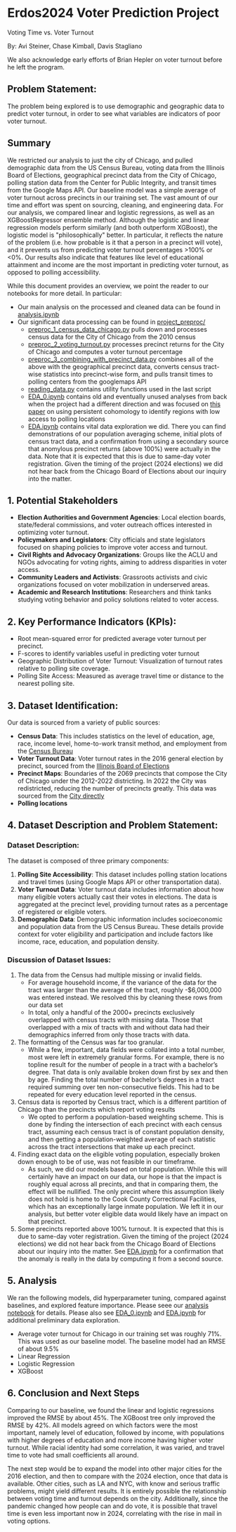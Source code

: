 # Erdos2024 Voter Prediction Project
Voting Time vs. Voter Turnout

By: Avi Steiner, Chase Kimball, Davis Stagliano

We also acknowledge early efforts of Brian Hepler on voter turnout before he left the program.

## Problem Statement:
The problem being explored is to use demographic and geographic data to predict voter turnout, in order to see what variables are indicators of poor voter turnout.
## Summary
We restricted our analysis to just the city of Chicago, and pulled demographic data from the US Census Bureau, voting data from the Illinois Board of Elections, geographical precinct data from the City of Chicago, polling station data from the Center for Public Integrity, and transit times from the Google Maps API. Our baseline model was a simple average of voter turnout across precincts in our training set. The vast amount of our time and effort was spent on sourcing, cleaning, and engineering data. For our analysis, we compared linear and logistic regressions, as well as an XGBoostRegressor ensemble method. Although the logistic and linear regression models perform similarly (and both outperform XGBoost), the logistic model is "philosophically" better. In particular, it reflects the nature of the problem (i.e. how probable is it that a person in a precinct will vote), and it prevents us from predicting voter turnout percentages >100% or <0%. Our results also indicate that features like level of educational attainment and income are the most important in predicting voter turnout, as opposed to polling accessibility.

While this document provides an overview, we point the reader to our notebooks for more detail. In particular:
- Our main analysis on the processed and cleaned data can be found in [analysis.ipynb](./project_analysis/analysis.ipynb)
- Our significant data processing can be found in [project_preproc/](./project_preproc)
  - [preproc_1_census_data_chicago.py](./project_preproc/preproc_1_census_data_chicago.py) pulls down and processes census data for the City of Chicago from the 2010 census
  - [preproc_2_voting_turnout.py](./project_preproc/preproc_2_voting_turnout.py) processes precinct returns for the City of Chicago and computes a voter turnout percentage
  - [preproc_3_combining_with_precinct_data.py](./project_preproc/preproc_3_combining_with_precinct_data.py) combines all of the above with the geographical precinct data, converts census tract-wise statistics into precinct-wise form, and pulls transit times to polling centers from the googlemaps API
  - [reading_data.py](./project_preproc) contains utility functions used in the last script
  - [EDA_0.ipynb](./project_preproc/EDA_0.ipynb) contains old and eventually unused analyses from back when the project had a different direction and was focused on [this paper](https://news.ycombinator.com/item?id=39831002) on using persistent cohomology to identify regions with low access to polling locations
  - [EDA.ipynb](./project_preproc/EDA.ipynb) contains vital data exploration we did. There you can find demonstrations of our population averaging scheme, initial plots of census tract data, and a confirmation from using a secondary source that anomylous precinct returns (above 100%) were actually in the data. Note that it is expected that this is due to same-day voter registration. Given the timing of the project (2024 elections) we did not hear back from the Chicago Board of Elections about our inquiry into the matter.
    

## 1. Potential Stakeholders
- **Election Authorities and Government Agencies**: Local election boards, state/federal commissions, and voter outreach offices interested in optimizing voter turnout.
- **Policymakers and Legislators**: City officials and state legislators focused on shaping policies to improve voter access and turnout.
- **Civil Rights and Advocacy Organizations**: Groups like the ACLU and NGOs advocating for voting rights, aiming to address disparities in voter access.
- **Community Leaders and Activists**: Grassroots activists and civic organizations focused on voter mobilization in underserved areas.
- **Academic and Research Institutions**: Researchers and think tanks studying voting behavior and policy solutions related to voter access.


## 2. Key Performance Indicators (KPIs):
- Root mean-squared error for predicted average voter turnout per precinct.
- F-scores to identify variables useful in predicting voter turnout
- Geographic Distribution of Voter Turnout: Visualization of turnout rates relative to polling site coverage.
- Polling Site Access: Measured as average travel time or distance to the nearest polling site.

## 3. Dataset Identification:
Our data is sourced from a variety of public sources:
- **Census Data**: This includes statistics on the level of education, age, race, income level, home-to-work transit method, and employment from the [Census Bureau](https://data.census.gov/table)
- **Voter Turnout Data**: Voter turnout rates in the 2016 general election by precinct, sourced from the [Illinois Board of Elections](https://www.elections.il.gov/electionoperations/ElectionVoteTotalsPrecinct.aspx?ID=bt7bri46n7I%3d)
- **Precinct Maps**: Boundaries of the 2069 precincts that compose the City of Chicago under the 2012-2022 districting. In 2022 the City was redistricted, reducing the number of precincts greatly. This data was sourced from the [City directly](https://data.cityofchicago.org/Facilities-Geographic-Boundaries/Boundaries-Ward-Precincts-2012-2022-/uvpq-qeeq)
- **Polling locations**

## 4. Dataset Description and Problem Statement:
### Dataset Description:
The dataset is composed of three primary components:
1. **Polling Site Accessibility**: This dataset includes polling station locations and travel times (using Google Maps API or other transportation data).
2. **Voter Turnout Data**: Voter turnout data includes information about how many eligible voters actually cast their votes in elections. The data is aggregated at the precinct level, providing turnout rates as a percentage of registered or eligible voters.
3. **Demographic Data**: Demographic information includes socioeconomic and population data from the US Census Bureau. These details provide context for voter eligibility and participation and include factors like income, race, education, and population density.

### Discussion of Dataset Issues:
1. The data from the Census had multiple missing or invalid fields.
   - For average household income, if the variance of the data for the tract was larger than the average of the tract, roughly -$6,000,000 was entered instead. We resolved this by cleaning these rows from our data set
   - In total, only a handful of the 2000+ precincts exclusively overlapped with census tracts with missing data. Those that overlapped with a mix of tracts with and without data had their demographics inferred from only those tracts with data.
2. The formatting of the Census was far too granular.
   - While a few, important, data fields were collated into a total number, most were left in extremely granular forms. For example, there is no topline result for the number of people in a tract with a bachelor’s degree. That data is only available broken down first by sex and then by age. Finding the total number of bachelor’s degrees in a tract required summing over ten non-consecutive fields. This had to be repeated for every education level reported in the census.
3. Census data is reported by Census tract, which is a different partition of Chicago than the precincts which report voting results
   - We opted to perform a population-based weighting scheme. This is done by finding the intersection of each precinct with each census tract, assuming each census tract is of constant population density, and then getting a population-weighted average of each statistic across the tract intersections that make up each precinct.  
4. Finding exact data on the eligible voting population, especially broken down enough to be of use, was not feasible in our timeframe.
   - As such, we did our models based on total population. While this will certainly have an impact on our data, our hope is that the impact is roughly equal across all precints, and that in comparing them, the effect will be nullified. The only precint where this assumption likely does not hold is home to the Cook County Correctional Facilities, which has an exceptionally large inmate population. We left it in our analysis, but better voter eligible data would likely have an impact on that precinct.
5. Some precincts reported above 100% turnout. It is expected that this is due to same-day voter registration. Given the timing of the project (2024 elections) we did not hear back from the Chicago Board of Elections about our inquiry into the matter. See [EDA.ipynb](./project_preproc/EDA.ipynb) for a confirmation that the anomaly is really in the data by computing it from a second source.
    

## 5. Analysis

We ran the following models, did hyperparameter tuning, compared against baselines, and explored feature importance. Please seee our [analysis notebook](./project_analysis/analysis.ipynb) for details. 
Please also see [EDA_0.ipynb](./project_preproc/EDA_0.ipynb) and [EDA.ipynb](./project_preproc/EDA.ipynb) for additional preliminary data exploration.

- Average voter turnout for Chicago in our training set was roughly 71%. This was used as our baseline model. The baseline model had an RMSE of about 9.5%
- Linear Regression
- Logistic Regression
- XGBoost

## 6. Conclusion and Next Steps
Comparing to our baseline, we found the linear and logistic regressions improved the RMSE by about 45%. The XGBoost tree only improved the RMSE by 42%.
All models agreed on which factors were the most important, namely level of education, followed by income, with populations with higher degrees of education and more income having higher voter turnout. While racial identity had some correlation, it was varied, and travel time to vote had small coefficients all around.

The next step would be to expand the model into other major cities for the 2016 election, and then to compare with the 2024 election, once that data is available. Other cities, such as LA and NYC, with know and serious traffic problems, might yield different results. It is entirely possible the relationship between voting time and turnout depends on the city. Additionally, since the pandemic changed how people can and do vote, it is possible that travel time is even less important now in 2024, correlating with the rise in mail in voting options.
